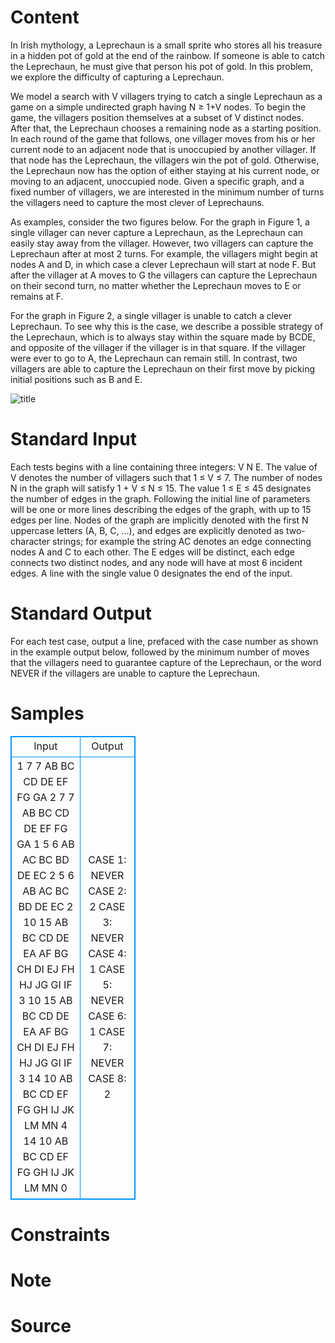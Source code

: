 
# Content

In Irish mythology, a Leprechaun is a small sprite who stores all his treasure in a hidden pot of gold at the end of the rainbow. If someone is able to catch the Leprechaun, he must give that person his pot of gold. In this problem, we explore the difficulty of capturing a Leprechaun.

We model a search with V villagers trying to catch a single Leprechaun as a game on a simple undirected graph having N ≥ 1+V nodes. To begin the game, the villagers position themselves at a subset of V distinct nodes. After that, the Leprechaun chooses a remaining node as a starting position. In each round of the game that follows, one villager moves from his or her current node to an adjacent node that is unoccupied by another villager. If that node has the Leprechaun, the villagers win the pot of gold. Otherwise, the Leprechaun now has the option of either staying at his current node, or moving to an adjacent, unoccupied node. Given a specific graph, and a fixed number of villagers, we are interested in the minimum number of turns the villagers need to capture the most clever of Leprechauns.

As examples, consider the two figures below. For the graph in Figure 1, a single villager can never capture a Leprechaun, as the Leprechaun can easily stay away from the villager. However, two villagers can capture the Leprechaun after at most 2 turns. For example, the villagers might begin at nodes A and D, in which case a clever Leprechaun will start at node F. But after the villager at A moves to G the villagers can capture the Leprechaun on their second turn, no matter whether the Leprechaun moves to E or remains at F.

For the graph in Figure 2, a single villager is unable to catch a clever Leprechaun. To see why this is the case, we describe a possible strategy of the Leprechaun, which is to always stay within the square made by BCDE, and opposite of the villager if the villager is in that square. If the villager were ever to go to A, the Leprechaun can remain still. In contrast, two villagers are able to capture the Leprechaun on their first move by picking initial positions such as B and E.

![title](/source/lutece/the-leprechaun-hunt/img/aHR0cHM6Ly9hY20udWVzdGMuZWR1LmNuL21lZGlhL2ltYWdlL3Byb2JsZW0vMTA3OS8yMDE1MDQxODIzMjc0MjQwNjE5LmpwZw==.jpg)

# Standard Input

Each tests begins with a line containing three integers: V N E. The value of V denotes the number of villagers such that 1 ≤ V ≤ 7. The number of nodes N in the graph will satisfy 1 + V ≤ N ≤ 15. The value 1 ≤ E ≤ 45 designates the number of edges in the graph. Following the initial line of parameters will be one or more lines describing the edges of the graph, with up to 15 edges per line. Nodes of the graph are implicitly denoted with the first N uppercase letters (A, B, C, ...), and edges are explicitly denoted as two-character strings; for example the string AC denotes an edge connecting nodes A and C to each other. The E edges will be distinct, each edge connects two distinct nodes, and any node will have at most 6 incident edges. A line with the single value 0 designates the end of the input.

# Standard Output

For each test case, output a line, prefaced with the case number as shown in the example output below, followed by the minimum number of moves that the villagers need to guarantee capture of the Leprechaun, or the word NEVER if the villagers are unable to capture the Leprechaun.

# Samples

<style>
        table,table tr th, table tr td { border:1px solid #0094ff; }
        table { width: 200px; min-height: 25px; line-height: 25px; text-align: center; border-collapse: collapse;}   
    </style>
<table>
	<tr>
		<td>Input</td>
		<td>Output</td>
	</tr>
<tr><td>1 7 7
AB BC CD DE EF FG GA
2 7 7
AB BC CD DE EF FG GA
1 5 6
AB AC BC BD DE EC
2 5 6
AB AC BC BD DE EC
2 10 15
AB BC CD DE EA AF BG CH DI EJ FH HJ JG GI IF
3 10 15
AB BC CD DE EA AF BG CH DI EJ FH HJ JG GI IF
3 14 10
AB BC CD EF FG GH IJ JK LM MN
4 14 10
AB BC CD EF FG GH IJ JK LM MN
0</td><td>CASE 1: NEVER
CASE 2: 2
CASE 3: NEVER
CASE 4: 1
CASE 5: NEVER
CASE 6: 1
CASE 7: NEVER
CASE 8: 2</td></tr></table>


# Constraints



# Note



# Source


